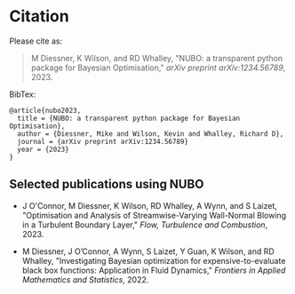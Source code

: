 # Citation

Please cite as:  

> M Diessner, K Wilson, and RD Whalley, "NUBO: a transparent python package for Bayesian Optimisation," *arXiv preprint arXiv:1234.56789*, 2023.


BibTex:
```text
@article{nubo2023,
  title = {NUBO: a transparent python package for Bayesian Optimisation},
  author = {Diessner, Mike and Wilson, Kevin and Whalley, Richard D},
  journal = {arXiv preprint arXiv:1234.56789}
  year = {2023}
}
```


## Selected publications using NUBO

- J O'Connor, M Diessner, K Wilson, RD Whalley, A Wynn, and S Laizet, "Optimisation and Analysis of Streamwise-Varying Wall-Normal Blowing in a Turbulent Boundary Layer," *Flow, Turbulence and Combustion*, 2023.

- M Diessner, J O’Connor, A Wynn, S Laizet, Y Guan, K Wilson, and RD Whalley, "Investigating Bayesian optimization for expensive-to-evaluate black box functions: Application in Fluid Dynamics," *Frontiers in Applied Mathematics and Statistics*, 2022. 
